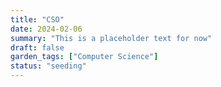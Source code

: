 ```yaml
---
title: "CSO"
date: 2024-02-06
summary: "This is a placeholder text for now"
draft: false
garden_tags: ["Computer Science"]
status: "seeding"
---
```





